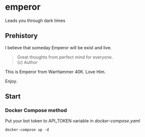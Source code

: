 # emperor
Leads you through dark times


## Prehistory
I believe that someday Emperor will be exist and live.

> Great thoughts from perfect mind for everyone.  
> (c) Author

This is Emperor from WarHammer 40K. Love Him.

Enjoy.

## Start

### Docker Compose method
Put your bot token to API_TOKEN variable in *docker-compose.yaml*

`docker-compose up -d`
